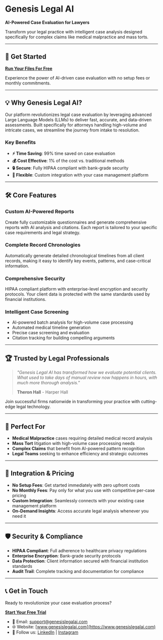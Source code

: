 # Genesis Legal AI

**AI-Powered Case Evaluation for Lawyers**

Transform your legal practice with intelligent case analysis designed specifically for complex claims like medical malpractice and mass torts.

---

## 🚀 Get Started

**[Run Your Files For Free](https://www.genesislegalai.com/register)**

Experience the power of AI-driven case evaluation with no setup fees or monthly commitments.

---

## 💡 Why Genesis Legal AI?

Our platform revolutionizes legal case evaluation by leveraging advanced Large Language Models (LLMs) to deliver fast, accurate, and data-driven assessments. Built specifically for attorneys handling high-volume and intricate cases, we streamline the journey from intake to resolution.

### Key Benefits

- **⚡ Time Saving**: 99% time saved on case evaluation
- **💰 Cost Effective**: 1% of the cost vs. traditional methods
- **🔒 Secure**: Fully HIPAA compliant with bank-grade security
- **🔧 Flexible**: Custom integration with your case management platform

---

## 🛠️ Core Features

### Custom AI-Powered Reports
Create fully customizable questionnaires and generate comprehensive reports with AI analysis and citations. Each report is tailored to your specific case requirements and legal strategy.

### Complete Record Chronologies
Automatically generate detailed chronological timelines from all client records, making it easy to identify key events, patterns, and case-critical information.

### Comprehensive Security
HIPAA compliant platform with enterprise-level encryption and security protocols. Your client data is protected with the same standards used by financial institutions.

### Intelligent Case Screening
- AI-powered batch analysis for high-volume case processing
- Automated medical timeline generation
- Precise case screening and evaluation
- Citation tracking for building compelling arguments

---

## 🏆 Trusted by Legal Professionals

> *"Genesis Legal AI has transformed how we evaluate potential clients. What used to take days of manual review now happens in hours, with much more thorough analysis."*
> 
> **Theron Hall** - Harper Hall

Join successful firms nationwide in transforming your practice with cutting-edge legal technology.

---

## 🎯 Perfect For

- **Medical Malpractice** cases requiring detailed medical record analysis
- **Mass Tort** litigation with high-volume case processing needs
- **Complex Claims** that benefit from AI-powered pattern recognition
- **Legal Teams** seeking to enhance efficiency and strategic outcomes

---

## 🔧 Integration & Pricing

- **No Setup Fees**: Get started immediately with zero upfront costs
- **No Monthly Fees**: Pay only for what you use with competitive per-case pricing
- **Custom Integration**: Seamlessly connects with your existing case management platform
- **On-Demand Insights**: Access accurate legal analysis whenever you need it

---

## 🛡️ Security & Compliance

- **HIPAA Compliant**: Full adherence to healthcare privacy regulations
- **Enterprise Encryption**: Bank-grade security protocols
- **Data Protection**: Client information secured with financial institution standards
- **Audit Trail**: Complete tracking and documentation for compliance

---

## 📞 Get in Touch

Ready to revolutionize your case evaluation process?

**[Start Your Free Trial](https://www.genesislegalai.com/register)**

- 📧 Email: [support@genesislegalai.com](mailto:support@genesislegalai.com)
- 🌐 Website: [www.genesislegalai.com](https://www.genesislegalai.com)
- 📱 Follow us: [LinkedIn](https://www.linkedin.com/company/genesis-legal-ai) | [Instagram](https://www.instagram.com/genesislegalai/)
